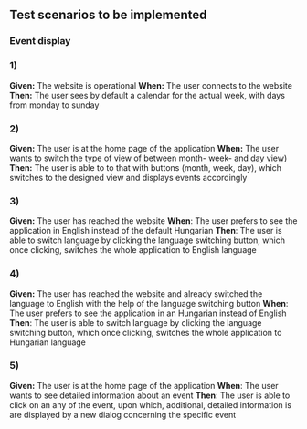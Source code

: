 ## Test scenarios to be implemented

### Event display
### 1)
**Given:** The website is operational
**When:** The user connects to the website
**Then:** The user sees by default a calendar for the actual week, with days from monday to sunday
### 2)
**Given:** The user is at the home page of the application
**When:** The user wants to switch the type of view of between month- week- and day view)
**Then:** The user is able to to that with buttons (month, week, day), which switches to the designed view and displays events accordingly
### 3)
**Given:** The user has reached the website
**When**: The user prefers to see the application in English instead of the default Hungarian
**Then**: The user is able to switch language by clicking the language switching button, which once clicking, switches the whole application to English language
### 4)
**Given:** The user has reached the website and already switched the language to English with the help of the language switching button
**When**: The user prefers to see the application in an Hungarian instead of English
**Then**: The user is able to switch language by clicking the language switching button, which once clicking, switches the whole application to Hungarian language
### 5)
**Given:** The user is at the home page of the application
**When**: The user wants to see detailed information about an event
**Then**: The user is able to click on an any of the event, upon which, additional, detailed information is are displayed by a new dialog concerning the specific event